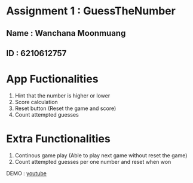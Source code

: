 # Assignment 1 : GuessTheNumber

## Name : Wanchana Moonmuang
## ID : 6210612757

# App Fuctionalities
1. Hint that the number is higher or lower
2. Score calculation
3. Reset button (Reset the game and score)
4. Count attempted guesses

# Extra Functionalities
1. Continous game play (Able to play next game without reset the game)
2. Count attempted guesses per one number and reset when won

DEMO : [youtube](https://youtu.be/sYwXNV7lIu0)
